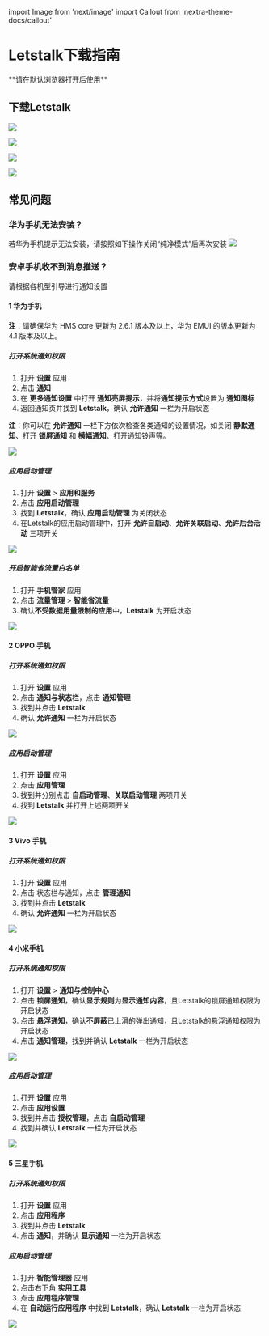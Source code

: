 import Image from 'next/image'
import Callout from 'nextra-theme-docs/callout'

# Letstalk下载指南
<Callout emoji="💡">
  **请在默认浏览器打开后使用**
</Callout>

## 下载Letstalk

[![](./letstalk/download_android.svg)](https://letstalk-file.obs.ap-southeast-1.myhuaweicloud.com/InstallationFile/Letstalk_install.apk)

[![](./letstalk/download_ios.svg)](https://apps.apple.com/cn/app/letstalk-im/id1270059337)

[![](./letstalk/download_windows.svg)](https://letstalk-file.oss-cn-hongkong.aliyuncs.com/InstallationFile/Letstalk_Install.msi)

[![](./letstalk/download_mac.svg)](https://letstalk-file.oss-cn-hongkong.aliyuncs.com/InstallationFile/osx-letstalk.dmg)


## 常见问题
### 华为手机无法安装？
若华为手机提示无法安装，请按照如下操作关闭“纯净模式”后再次安装
![](./letstalk/image-20220819105410031-16608963651023.png)

### 安卓手机收不到消息推送？
请根据各机型引导进行通知设置

#### 1 华为手机

**注**：请确保华为 HMS core 更新为 2.6.1 版本及以上，华为 EMUI 的版本更新为 4.1 版本及以上。

##### 打开系统通知权限

1. 打开 **设置** 应用
2. 点击 **通知**
3. 在 **更多通知设置** 中打开 **通知亮屏提示**，并将**通知提示方式**设置为 **通知图标**
4. 返回通知页并找到 **Letstalk**，确认 **允许通知** 一栏为开启状态

**注**：你可以在 **允许通知** 一栏下方依次检查各类通知的设置情况，如关闭 **静默通知**、打开 **锁屏通知** 和 **横幅通知**、打开通知铃声等。

![](./letstalk/image-20220819131514680-16608963779384.png)

##### 应用启动管理

1. 打开 **设置** > **应用和服务** 
2. 点击 **应用启动管理**
3. 找到 **Letstalk**，确认 **应用启动管理** 为关闭状态
4. 在Letstalk的应用启动管理中，打开 **允许自启动**、**允许关联启动**、**允许后台活动** 三项开关

![](./letstalk/image-20220819131711142-16608963801155.png)

##### 开启智能省流量白名单

1. 打开 **手机管家** 应用
2. 点击 **流量管理** > **智能省流量**
3. 确认**不受数据用量限制的应用**中，**Letstalk** 为开启状态

![](./letstalk/image-20220819131826176-16608963818786.png)

#### 2 OPPO 手机

##### 打开系统通知权限

1. 打开 **设置** 应用
2. 点击 **通知与状态栏**，点击 **通知管理**
3. 找到并点击 **Letstalk**
4. 确认 **允许通知** 一栏为开启状态

![](./letstalk/image-20220819132013309-16608963840887.png)

##### 应用启动管理

1. 打开 **设置** 应用
2. 点击 **应用管理**
3. 找到并分别点击 **自启动管理**、**关联启动管理** 两项开关
4. 找到 **Letstalk** 并打开上述两项开关

![](./letstalk/image-20220819132131124-16608963866288.png)

#### **3 Vivo 手机**

##### 打开系统通知权限

1. 打开 **设置** 应用
2. 点击 状态栏与通知，点击 **管理通知**
3. 找到并点击 **Letstalk**
4. 确认 **允许通知** 一栏为开启状态

![](./letstalk/image-20220819132242590-16608963894999.png)

#### **4 小米手机**

##### 打开系统通知权限

1. 打开 **设置** > **通知与控制中心**
2. 点击 **锁屏通知**，确认**显示规则**为**显示通知内容**，且Letstalk的锁屏通知权限为开启状态
3. 点击 **悬浮通知**，确认**不屏蔽**已上滑的弹出通知，且Letstalk的悬浮通知权限为开启状态
4. 点击 **通知管理**，找到并确认 **Letstalk** 一栏为开启状态

![](./letstalk/image-20220819132602902-166089639214510.png)

##### 应用启动管理

1. 打开 **设置** 应用
2. 点击 **应用设置**
3. 找到并点击 **授权管理**，点击 **自启动管理**
4. 找到并确认 **Letstalk** 一栏为开启状态

![](./letstalk/image-20220819132648799-166089639584811.png)

#### **5 三星手机**

##### 打开系统通知权限

1. 打开 **设置** 应用
2. 点击 **应用程序**
3. 找到并点击 **Letstalk**
4. 点击 **通知**，并确认 **显示通知** 一栏为开启状态

##### 应用启动管理

1. 打开 **智能管理器** 应用
2. 点击右下角 **实用工具**
3. 点击 **应用程序管理**
4. 在 **自动运行应用程序** 中找到 **Letstalk**，确认 **Letstalk** 一栏为开启状态

![](./letstalk/image-20220819132812213-166089639848812.png)
